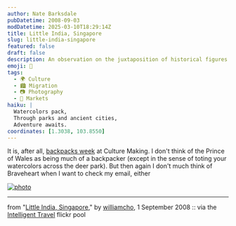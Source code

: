 ```yaml
---
author: Nate Barksdale
pubDatetime: 2008-09-03
modDatetime: 2025-03-10T18:29:14Z
title: Little India, Singapore
slug: little-india-singapore
featured: false
draft: false
description: An observation on the juxtaposition of historical figures and modern conveniences, inspired by thoughts on culture and everyday items.
emoji: 🎒
tags:
  - 🌍 Culture
  - 🏙️ Migration
  - 📷 Photography
  - 🏪 Markets
haiku: |
  Watercolors pack,  
  Through parks and ancient cities,  
  Adventure awaits.
coordinates: [1.3038, 103.8550]
---
```


It is, after all, [backpacks week](http://www.culture-making.com/five_questions/backpacks) at Culture Making. I don't think of the Prince of Wales as being much of a backpacker (except in the sense of toting your watercolors across the deer park). But then again I don't much think of Braveheart when I want to check my email, either

[![photo](http://culture-making.com/media/2820252134_93e7055158_o.jpg)](http://www.flickr.com/photos/adforce1/2820252134/)

---

from "[Little India, Singapore](http://www.flickr.com/photos/adforce1/2820252134/)," by [williamcho](http://www.flickr.com/photos/adforce1/), 1 September 2008 :: via the [Intelligent Travel](http://www.flickr.com/groups/intelligent_travel/pool/) flickr pool
